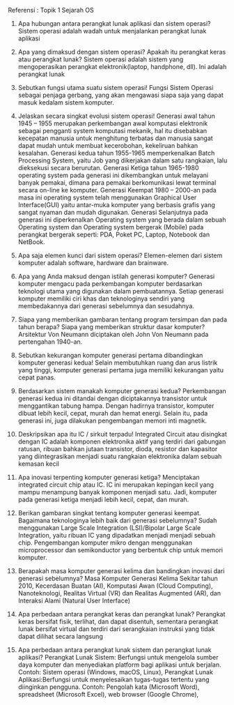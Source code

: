 Referensi : Topik 1 Sejarah OS
1. Apa hubungan antara perangkat lunak aplikasi dan sistem operasi?  Sistem operasi adalah wadah untuk menjalankan perangkat lunak aplikasi

2. Apa yang dimaksud dengan sistem operasi? Apakah itu perangkat keras atau perangkat lunak? Sistem operasi adalah sistem yang mengoperasikan perangkat elektronik(laptop, handphone, dll). Ini adalah perangkat lunak

3. Sebutkan fungsi utama suatu sistem operasi! Fungsi Sistem Operasi sebagai penjaga gerbang, yang akan mengawasi siapa saja yang dapat masuk kedalam sistem komputer.

4. Jelaskan secara singkat evolusi sistem operasi! Generasi awal tahun 1945 – 1955 merupakan perkembangan awal komputasi elektronik sebagai pengganti system komputasi mekanik, hal itu disebabkan kecepatan manusia untuk menghitung terbatas dan manusia sangat dapat mudah untuk membuat kecerobohan, kekeliruan bahkan kesalahan. Generasi kedua tahun 1955-1965 memperkenalkan Batch Processing System, yaitu Job yang dikerjakan dalam satu rangkaian, lalu dieksekusi secara berurutan. Generasi Ketiga tahun 1965-1980 operating system pada generasi ini dikembangkan untuk melayani banyak pemakai, dimana para pemakai berkomunikasi lewat terminal secara on-line ke komputer. Generasi Keempat 1980 – 2000-an pada masa ini operating system telah menggunakan Graphical User Interface(GUI) yaitu antar-muka komputer yang berbasis grafis yang sangat nyaman dan mudah digunakan. Generasi Selanjutnya pada generasi ini diperkenalkan Operating system yang berada dalam sebuah Operating system dan Operating system bergerak (Mobile) pada perangkat bergerak seperti: PDA, Poket PC, Laptop, Notebook dan NetBook.

5. Apa saja elemen kunci dari sistem operasi? Elemen-elemen dari sistem komputer adalah software, hardware dan brainware.

6. Apa yang Anda maksud dengan istilah generasi komputer? Generasi komputer mengacu pada perkembangan komputer berdasarkan teknologi utama yang digunakan dalam pembuatannya. Setiap generasi komputer memiliki ciri khas dan teknologinya sendiri yang membedakannya dari generasi sebelumnya dan sesudahnya.

7. Siapa yang memberikan gambaran tentang program tersimpan dan pada tahun berapa? Siapa yang memberikan struktur dasar komputer? Arsitektur Von Neumann diciptakan oleh John Von Neumann pada pertengahan 1940-an.

8. Sebutkan kekurangan komputer generasi pertama dibandingkan komputer generasi kedua! Selain membutuhkan ruang dan arus listrik yang tinggi, komputer generasi pertama juga memiliki kekurangan yaitu cepat panas.

9. Berdasarkan sistem manakah komputer generasi kedua? Perkembangan generasi kedua ini ditandai dengan diciptakannya transistor untuk menggantikan tabung hampa. Dengan hadirnya transistor, komputer dibuat lebih kecil, cepat, murah dan hemat energi. Selain itu, pada generasi ini, juga dilakukan pengembangan memori inti magnetik.

10. Deskripsikan apa itu IC / sirkuit terpadu! Integrated Circuit atau disingkat dengan IC adalah komponen elektronika aktif yang terdiri dari gabungan ratusan, ribuan bahkan jutaan transistor, dioda, resistor dan kapasitor yang diintegrasikan menjadi suatu rangkaian elektronika dalam sebuah kemasan kecil

11. Apa inovasi terpenting komputer generasi ketiga? Menciptakan integrated circuit chip atau IC. IC ini merupakan kepingan kecil yang mampu menampung banyak komponen menjadi satu. Jadi, komputer pada generasi ketiga menjadi lebih kecil, cepat, dan murah.

12. Berikan gambaran singkat tentang komputer generasi keempat. Bagaimana teknologinya lebih baik dari generasi sebelumnya? Sudah menggunakan Large Scale Integration (LSI)/Bipolar Large Scale Integration, yaitu ribuan IC yang dipadatkan menjadi menjadi sebuah chip. Pengembangan komputer mikro dengan menggunakan microprocessor dan semikonductor yang berbentuk chip untuk memori komputer.

13. Berapakah masa komputer generasi kelima dan bandingkan inovasi dari generasi sebelumnya? Masa Komputer Generasi Kelima Sekitar tahun 2010, Kecerdasan Buatan (AI), Komputasi Awan (Cloud Computing), Nanoteknologi, Realitas Virtual (VR) dan Realitas Augmented (AR), dan Interaksi Alami (Natural User Interface)

14. Apa perbedaan antara perangkat keras dan perangkat lunak?  Perangkat keras bersifat fisik, terlihat, dan dapat disentuh, sementara perangkat lunak bersifat virtual dan terdiri dari serangkaian instruksi yang tidak dapat dilihat secara langsung

15. Apa perbedaan antara perangkat lunak sistem dan perangkat lunak aplikasi? Perangkat Lunak Sistem: Berfungsi untuk mengelola sumber daya komputer dan menyediakan platform bagi aplikasi untuk berjalan.
Contoh: Sistem operasi (Windows, macOS, Linux),  Perangkat Lunak Aplikasi:Berfungsi untuk menyelesaikan tugas-tugas tertentu yang diinginkan pengguna.
Contoh: Pengolah kata (Microsoft Word), spreadsheet (Microsoft Excel), web browser (Google Chrome),
